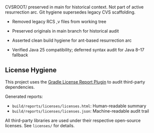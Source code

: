CVSROOT/ preserved in main for historical context.
Not part of active resurrection arc.
Git hygiene supersedes legacy CVS scaffolding.
- Removed legacy RCS ,v files from working tree
- Preserved originals in main branch for historical audit
- Asserted clean build hygiene for ant-based resurrection arc

- Verified Java 25 compatibility; deferred syntax audit for Java 8–17 fallback

## License Hygiene

This project uses the [Gradle License Report Plugin](https://github.com/jk1/Gradle-License-Report) to audit third-party dependencies.

Generated reports:
- `build/reports/licenses/licenses.html`: Human-readable summary
- `build/reports/licenses/licenses.json`: Machine-readable audit trail

All third-party libraries are used under their respective open-source licenses. See `licenses/` for details.

